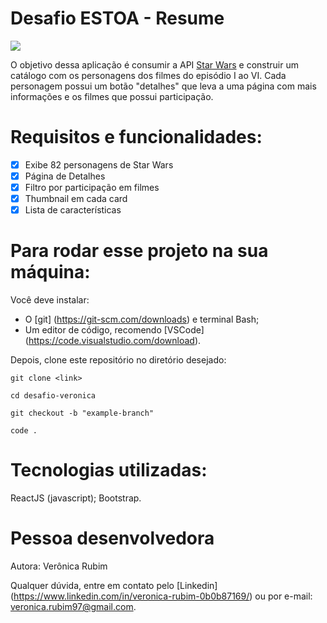 # Desafio ESTOA - Resume

<img src="https://pbs.twimg.com/media/FsPa0URXwA4YYxq?format=jpg&name=4096x4096"/>

O objetivo dessa aplicação é consumir a API [Star Wars](https://swapi.dev/api) e construir um catálogo com os personagens dos filmes do episódio I ao VI. Cada personagem possui um botão "detalhes" que leva a uma página com mais informações e os filmes que possui participação. 

# Requisitos e funcionalidades:

- [x] Exibe 82 personagens de Star Wars
- [x] Página de Detalhes
- [x] Filtro por participação em filmes
- [x] Thumbnail em cada card
- [x] Lista de características

# Para rodar esse projeto na sua máquina:

Você deve instalar:

- O [git] (https://git-scm.com/downloads) e terminal Bash;
- Um editor de código, recomendo [VSCode] (https://code.visualstudio.com/download). 

Depois, clone este repositório no diretório desejado:

```
git clone <link>

cd desafio-veronica

git checkout -b "example-branch"

code .

```

# Tecnologias utilizadas:

ReactJS (javascript);
Bootstrap. 

# Pessoa desenvolvedora

Autora: Verônica Rubim

Qualquer dúvida, entre em contato pelo [Linkedin] (https://www.linkedin.com/in/veronica-rubim-0b0b87169/) ou por e-mail: veronica.rubim97@gmail.com.

